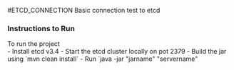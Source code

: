 #ETCD_CONNECTION
Basic connection test to etcd

<h3>
Instructions to Run</h3>
To run the project<br>
- Install etcd v3.4
- Start the etcd cluster locally on pot 2379
- Build the jar using `mvn clean install`
- Run `java -jar "jarname" "servername"